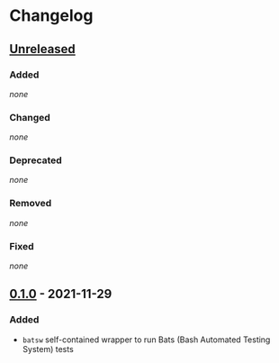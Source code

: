 # Changelog

## [Unreleased]

### Added

*none*

### Changed

*none*

### Deprecated

*none*

### Removed

*none*

### Fixed

*none*


## [0.1.0] - 2021-11-29

### Added

- `batsw` self-contained wrapper to run Bats (Bash Automated Testing System) tests

[unreleased]: https://github.com/bkahlert/bats/compare/v0.1.0...HEAD

[0.1.0]: https://github.com/bkahlert/bats/releases/tag/v0.1.0
